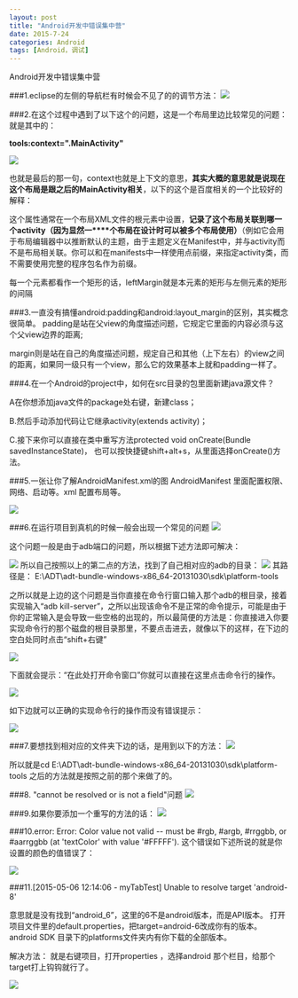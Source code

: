 ```yaml
---
layout: post
title: "Android开发中错误集中营"
date: 2015-7-24
categories: Android
tags: [Android，调试]
---
```

Android开发中错误集中营

<!-- more -->


###1.eclipse的左侧的导航栏有时候会不见了的的调节方法：
![](http://img-storage.qiniudn.com/15-7-24/23716141.jpg)

###2.在这个过程中遇到了以下这个的问题，这是一个布局里边比较常见的问题：
就是其中的：

**tools:context=".MainActivity"**

![](http://img-storage.qiniudn.com/15-7-24/73893715.jpg)
  
也就是最后的那一句，context也就是上下文的意思，**其实大概的意思就是说现在这个布局是跟之后的MainActivity相关**，以下的这个是百度相关的一个比较好的解释：

这个属性通常在一个布局XML文件的根元素中设置，**记录了这个布局关联到哪一个activity（因为显然一****个布局在设计时可以被多个布局使用）**（例如它会用于布局编辑器中以推断默认的主题，由于主题定义在Manifest中，并与activity而不是布局相关联。你可以和在manifests中一样使用点前缀，来指定activity类，而不需要使用完整的程序包名作为前缀。


每一个元素都看作一个矩形的话，leftMargin就是本元素的矩形与左侧元素的矩形的间隔

###3.一直没有搞懂android:padding和android:layout_margin的区别，其实概念很简单。
padding是站在父view的角度描述问题，它规定它里面的内容必须与这个父view边界的距离;

margin则是站在自己的角度描述问题，规定自己和其他（上下左右）的view之间的距离，如果同一级只有一个view，那么它的效果基本上就和padding一样了。


###4.在一个Android的project中，如何在src目录的包里面新建java源文件？

A在你想添加java文件的package处右键，新建class； 

B.然后手动添加代码让它继承activity(extends activity)； 

C.接下来你可以直接在类中重写方法protected void onCreate(Bundle savedInstanceState)， 也可以按快捷键shift+alt+s，从里面选择onCreate()方法。

###5.一张让你了解AndroidManifest.xml的图
AndroidManifest 里面配置权限、网络、启动等。xml 配置布局等。

![](http://img-storage.qiniudn.com/15-7-24/65842547.jpg)



###6.在运行项目到真机的时候一般会出现一个常见的问题
![](http://img-storage.qiniudn.com/15-7-24/75102320.jpg)

这个问题一般是由于adb端口的问题，所以根据下述方法即可解决：

![](http://img-storage.qiniudn.com/15-7-24/20793919.jpg)
所以自己按照以上的第二点的方法，找到了自己相对应的adb的目录：
![](http://img-storage.qiniudn.com/15-7-24/41295075.jpg)
其路径是：
E:\ADT\adt-bundle-windows-x86_64-20131030\sdk\platform-tools

之所以就是上边的这个问题是当你直接在命令行窗口输入那个adb的根目录，接着实现输入“adb kill-server”，之所以出现该命令不是正常的命令提示，可能是由于你的正常输入是会导致一些空格的出现的，所以最简便的方法是：你直接进入你要实现命令行的那个磁盘的根目录那里，不要点击进去，就像以下的这样，在下边的空白处同时点击“shift+右键”

![](http://img-storage.qiniudn.com/15-7-24/88412453.jpg)

下面就会提示：“在此处打开命令窗口”你就可以直接在这里点击命令行的操作。

![](http://img-storage.qiniudn.com/15-7-24/56759675.jpg)

如下边就可以正确的实现命令行的操作而没有错误提示：

![](http://img-storage.qiniudn.com/15-7-24/17621499.jpg)

###7.要想找到相对应的文件夹下边的话，是用到以下的方法：
![](http://img-storage.qiniudn.com/15-7-24/16639161.jpg)

所以就是cd E:\ADT\adt-bundle-windows-x86_64-20131030\sdk\platform-tools
之后的方法就是按照之前的那个来做了的。

###8. "cannot be resolved or is not a field"问题
![](http://img-storage.qiniudn.com/15-7-24/52522316.jpg)

###9.如果你要添加一个重写的方法的话：
![](http://img-storage.qiniudn.com/15-7-24/95895413.jpg)

###10.error: Error: Color value not valid -- must be #rgb, #argb, #rrggbb, or #aarrggbb (at 'textColor' with value '#FFFFF').
这个错误如下述所说的就是你设置的颜色的值错误了：

![](http://img-storage.qiniudn.com/15-7-24/29630481.jpg)

###11.[2015-05-06 12:14:06 - myTabTest] Unable to resolve target 'android-8'

意思就是没有找到“android_6”，这里的6不是android版本，而是API版本。
打开项目文件里的default.properties，把target=android-6改成你有的版本。 
android SDK 目录下的platforms文件夹内有你下载的全部版本。

解决方法：
就是右键项目，打开properties ，选择android 那个栏目，给那个target打上钩钩就行了。

![](http://img-storage.qiniudn.com/15-7-24/23480834.jpg)




